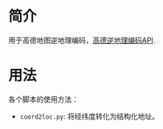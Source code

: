 # 简介
用于高德地图逆地理编码，[高德逆地理编码API](https://lbs.amap.com/api/webservice/guide/api/georegeo).

# 用法
各个脚本的使用方法：
* `coord2loc.py`: 将经纬度转化为结构化地址。

